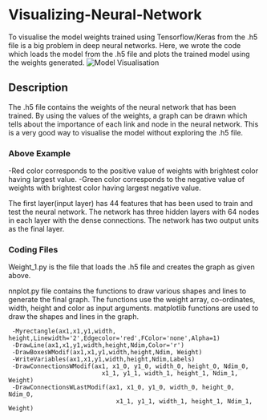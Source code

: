 # Visualizing-Neural-Network

To visualise the model weights trained using Tensorflow/Keras from the .h5 file is a big problem in deep neural networks.
Here, we wrote the code which loads the model from the .h5 file and plots the trained model using the weights generated.
![Model Visualisation](https://github.com/jagmeetbains13/Visualizing-Neural-Network/blob/master/Images/Final_Network_256_M1.png)

## Description
The .h5 file contains the weights of the neural network that has been trained. By using the values of the weights, a graph can be drawn which tells about the importance of each link and node in the neural network. This is a very good way to visualise the model without exploring the .h5 file.
### Above Example
-Red color corresponds to the positive value of weights with brightest color having largest value.
-Green color corresponds to the negative value of weights with brightest color having largest negative value.

The first layer(input layer) has 44 features that has been used to train and test the neural network.
The network has three hidden layers with 64 nodes in each layer with the dense connections.
The network has two output units as the final layer.

### Coding Files
Weight_1.py is the file that loads the .h5 file and creates the graph as given above.

nnplot.py file contains the functions to draw various shapes and lines to generate the final graph. The functions use the weight array, co-ordinates, width, height and color as input arguments. matplotlib functions are used to draw the shapes and lines in the graph.
```
 -Myrectangle(ax1,x1,y1,width, height,Linewidth='2',Edgecolor='red',FColor='none',Alpha=1)
 -DrawLine(ax1,x1,y1,width,height,Ndim,Color='r')
 -DrawBoxesWModif(ax1,x1,y1,width,height,Ndim, Weight)
 -WriteVariables(ax1,x1,y1,width,height,Ndim,Labels)
 -DrawConnectionsWModif(ax1, x1_0, y1_0, width_0, height_0, Ndim_0,
                          x1_1, y1_1, width_1, height_1, Ndim_1, Weight)
 -DrawConnectionsWLastModif(ax1, x1_0, y1_0, width_0, height_0, Ndim_0,
                              x1_1, y1_1, width_1, height_1, Ndim_1, Weight)
                              
```
